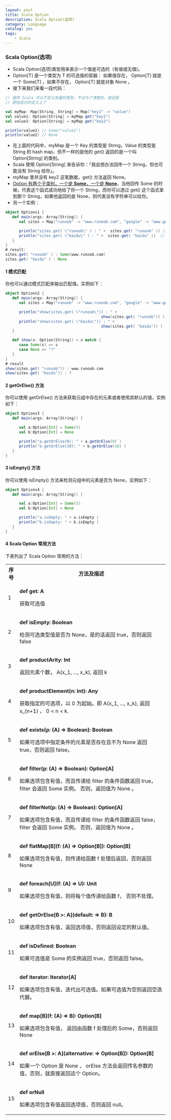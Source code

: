 ```yaml
---
layout: post
title: Scala Option
description: Scala Option(选项)
category: Language
catalog: yes
tags:
    - Scala
---
```

### Scala Option(选项)

* Scala Option(选项)类型用来表示一个值是可选的（有值或无值)。
* Option[T] 是一个类型为 T 的可选值的容器： 如果值存在， Option[T] 就是一个 Some[T] ，如果不存在， Option[T] 就是对象 None 。
* 接下来我们来看一段代码：

~~~scala
// 虽然 Scala 可以不定义变量的类型，不过为了清楚些，我还是
// 把他显示的定义上了

val myMap: Map[String, String] = Map("key1" -> "value")
val value1: Option[String] = myMap.get("key1")
val value2: Option[String] = myMap.get("key2")

println(value1) // Some("value1")
println(value2) // None
~~~

* 在上面的代码中，myMap 是一个 Key 的类型是 String，Value 的类型是 String 的 hash map，但不一样的是他的 get() 返回的是一个叫 Option[String] 的类别。
* Scala 使用 Option[String] 来告诉你：「我会想办法回传一个 String，但也可能没有 String 给你」。
* myMap 里并没有 key2 这笔数据，get() 方法返回 None。
* <u>Option 有两个子类别，一个是 **Some**，一个是 **None**</u>，当他回传 Some 的时候，代表这个函式成功地给了你一个 String，而你可以透过 get() 这个函式拿到那个 String，如果他返回的是 None，则代表没有字符串可以给你。
* 另一个实例：

~~~scala
object Options1 {
   def main(args: Array[String]) {
      val sites = Map("runoob" -> "www.runoob.com", "google" -> "www.google.com")

      println("sites.get( \"runoob\" ) : " +  sites.get( "runoob" )) // Some(www.runoob.com)
      println("sites.get( \"baidu\" ) : " +  sites.get( "baidu" ))  //  None
   }
}
# result:
sites.get( "runoob" ) : Some(www.runoob.com)
sites.get( "baidu" ) : None
~~~

#### 1 模式匹配

你也可以通过模式匹配来输出匹配值。实例如下：

~~~scala
object Options2 {
   def main(args: Array[String]) {
      val sites = Map("runoob" -> "www.runoob.com", "google" -> "www.google.com")

      println("show(sites.get( \"runoob\")) : " +
                                          show(sites.get( "runoob")) )
      println("show(sites.get( \"baidu\")) : " +
                                          show(sites.get( "baidu")) )
   }

   def show(x: Option[String]) = x match {
      case Some(s) => s
      case None => "?"
   }
}
# result
show(sites.get( "runoob")) : www.runoob.com
show(sites.get( "baidu")) : ?
~~~

#### 2 getOrElse() 方法

你可以使用 getOrElse() 方法来获取元组中存在的元素或者使用其默认的值，实例如下：

~~~scala
object Options3 {
   def main(args: Array[String]) {

      val a:Option[Int] = Some(5)
      val b:Option[Int] = None

      println("a.getOrElse(0): " + a.getOrElse(0) )
      println("b.getOrElse(10): " + b.getOrElse(10) )
   }
}
~~~

#### 3 isEmpty() 方法

你可以使用 isEmpty() 方法来检测元组中的元素是否为 None，实例如下：

~~~scala
object Options4 {
   def main(args: Array[String]) {

      val a:Option[Int] = Some(5)
      val b:Option[Int] = None

      println("a.isEmpty: " + a.isEmpty )
      println("b.isEmpty: " + b.isEmpty )
   }
}
~~~

#### 4 Scala Option 常用方法

下表列出了 Scala Option 常用的方法：

<table>
<tbody><tr>
<th style="width:5%">序号</th>
<th style="width:95%">方法及描述</th>
</tr>
<tr>
<td>1</td>
<td>
<p><b>def get: A</b></p>
<p>获取可选值</p>
</td>
</tr>
<tr>
<td>2</td>
<td>
<p><b>def isEmpty: Boolean</b></p>
<p>检测可选类型值是否为 None，是的话返回 true，否则返回 false</p>
</td>
</tr>
<tr>
<td>3</td>
<td>
<p><b>def productArity: Int</b></p>
<p>返回元素个数， A(x_1, ..., x_k), 返回 k</p>
</td>
</tr>
<tr>
<td>4</td>
<td>
<p><b>def productElement(n: Int): Any</b></p>
<p>获取指定的可选项，以 0 为起始。即 A(x_1, ..., x_k), 返回 x_(n+1) ， 0 &lt; n &lt; k.</p>
</td>
</tr>
<tr>
<td>5</td>
<td>
<p><b>def exists(p: (A) =&gt; Boolean): Boolean</b></p>
<p>如果可选项中指定条件的元素是否存在且不为 None 返回 true，否则返回 false。</p>
</td>
</tr>
<tr>
<td>6</td>
<td>
<p><b>def filter(p: (A) =&gt; Boolean): Option[A]</b></p>
<p>如果选项包含有值，而且传递给 filter 的条件函数返回 true， filter 会返回 Some 实例。 否则，返回值为 None 。</p>
</td>
</tr>
<tr>
<td>7</td>
<td>
<p><b>def filterNot(p: (A) =&gt; Boolean): Option[A]</b></p>
<p>如果选项包含有值，而且传递给 filter 的条件函数返回 false， filter 会返回 Some 实例。 否则，返回值为 None 。</p>
</td>
</tr>
<tr>
<td>8</td>
<td>
<p><b>def flatMap[B](f: (A) =&gt; Option[B]): Option[B]</b></p>
<p>如果选项包含有值，则传递给函数 f 处理后返回，否则返回 None</p>
</td>
</tr>
<tr>
<td>9</td>
<td>
<p><b>def foreach[U](f: (A) =&gt; U): Unit</b></p>
<p>如果选项包含有值，则将每个值传递给函数 f， 否则不处理。 </p>
</td>
</tr>
<tr>
<td>10</td>
<td>
<p><b>def getOrElse[B &gt;: A](default: =&gt; B): B</b></p>
<p>如果选项包含有值，返回选项值，否则返回设定的默认值。</p>
</td>
</tr>
<tr>
<td>11</td>
<td>
<p><b>def isDefined: Boolean</b></p>
<p>如果可选值是 Some 的实例返回 true，否则返回 false。 </p>
</td>
</tr>
<tr>
<td>12</td>
<td>
<p><b>def iterator: Iterator[A]</b></p>
<p>如果选项包含有值，迭代出可选值。如果可选值为空则返回空迭代器。 </p>
</td>
</tr>
<tr>
<td>13</td>
<td>
<p><b>def map[B](f: (A) =&gt; B): Option[B]</b></p>
<p>如果选项包含有值， 返回由函数 f 处理后的 Some，否则返回 None</p>
</td>
</tr>
<tr>
<td>14</td>
<td>
<p><b>def orElse[B &gt;: A](alternative: =&gt; Option[B]): Option[B]</b></p>
<p>如果一个 Option 是 None ， orElse 方法会返回传名参数的值，否则，就直接返回这个 Option。</p>
</td>
</tr>
<tr>
<td>15</td>
<td>
<p><b>def orNull</b></p>
<p>如果选项包含有值返回选项值，否则返回 null。</p>
</td>
</tr>
</tbody></table>
